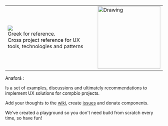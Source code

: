 
<table border="0" cellspacing="0" cellpadding="0" >
<tr>
<td><img src="https://cloud.githubusercontent.com/assets/47808/25446215/a8181778-2a65-11e7-812d-bf4766988d19.png" />
<br/>Greek for reference.<br/>Cross project reference for UX tools, technologies and patterns</td>
<td><img src="https://cloud.githubusercontent.com/assets/47808/25446337/1f6b6384-2a66-11e7-8473-1961d198a44f.png" alt="Drawing" width="200" height="200" />
</td>
</tr>
</table>

Anaforá : 

Is a set of examples, discussions and ultimately recommendations to implement UX solutions for compbio projects.

Add your thoughts to the [wiki](https://github.com/ohsu-comp-bio/anafora/wiki), create [issues](https://github.com/ohsu-comp-bio/anafora/issues) and donate components.

We've created a playground so you don't need build from scratch every time, so have fun!
